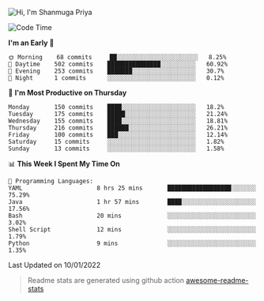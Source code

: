 ![Hi, I'm Shanmuga Priya](https://user-images.githubusercontent.com/11372997/129910864-2785432b-adea-4e52-92eb-f9290c766e28.gif)

<!--START_SECTION:waka-->
![Code Time](http://img.shields.io/badge/Code%20Time-695%20hrs%2014%20mins-blue)

**I'm an Early 🐤** 

```text
🌞 Morning    68 commits     ██░░░░░░░░░░░░░░░░░░░░░░░   8.25% 
🌆 Daytime    502 commits    ███████████████░░░░░░░░░░   60.92% 
🌃 Evening    253 commits    ███████░░░░░░░░░░░░░░░░░░   30.7% 
🌙 Night      1 commits      ░░░░░░░░░░░░░░░░░░░░░░░░░   0.12%

```
📅 **I'm Most Productive on Thursday** 

```text
Monday       150 commits    ████░░░░░░░░░░░░░░░░░░░░░   18.2% 
Tuesday      175 commits    █████░░░░░░░░░░░░░░░░░░░░   21.24% 
Wednesday    155 commits    ████░░░░░░░░░░░░░░░░░░░░░   18.81% 
Thursday     216 commits    ██████░░░░░░░░░░░░░░░░░░░   26.21% 
Friday       100 commits    ███░░░░░░░░░░░░░░░░░░░░░░   12.14% 
Saturday     15 commits     ░░░░░░░░░░░░░░░░░░░░░░░░░   1.82% 
Sunday       13 commits     ░░░░░░░░░░░░░░░░░░░░░░░░░   1.58%

```


📊 **This Week I Spent My Time On** 

```text
💬 Programming Languages: 
YAML                     8 hrs 25 mins       ██████████████████░░░░░░░   75.29% 
Java                     1 hr 57 mins        ████░░░░░░░░░░░░░░░░░░░░░   17.56% 
Bash                     20 mins             ░░░░░░░░░░░░░░░░░░░░░░░░░   3.02% 
Shell Script             12 mins             ░░░░░░░░░░░░░░░░░░░░░░░░░   1.79% 
Python                   9 mins              ░░░░░░░░░░░░░░░░░░░░░░░░░   1.35%

```


 Last Updated on 10/01/2022
<!--END_SECTION:waka-->
> Readme stats are generated using github action [awesome-readme-stats](https://github.com/anmol098/waka-readme-stats)
<!--
**Shanmugapriya03/Shanmugapriya03** is a ✨ _special_ ✨ repository because its `README.md` (this file) appears on your GitHub profile.

Here are some ideas to get you started:

- 🔭 I’m currently working on ...
- 🌱 I’m currently learning ...
- 👯 I’m looking to collaborate on ...
- 🤔 I’m looking for help with ...
- 💬 Ask me about ...
- 📫 How to reach me: ...
- 😄 Pronouns: ...
- ⚡ Fun fact: ...
-->
